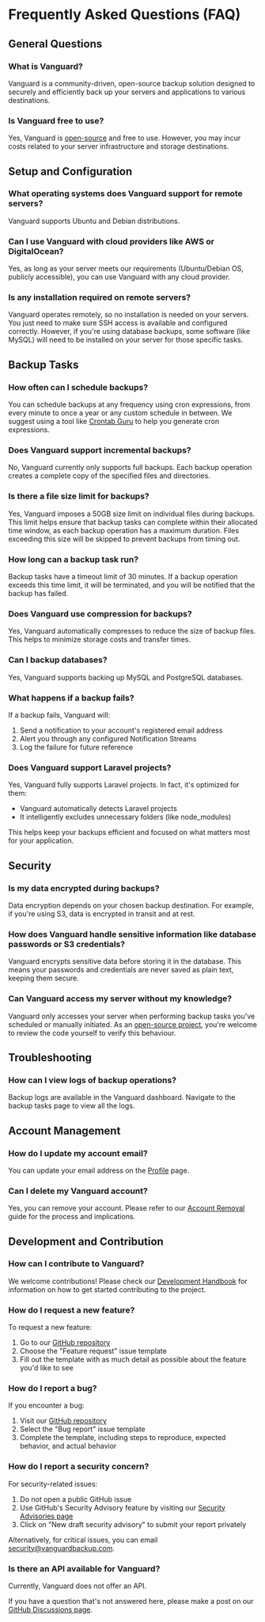 # Frequently Asked Questions (FAQ)

## General Questions

### What is Vanguard?
Vanguard is a community-driven, open-source backup solution designed to securely and efficiently back up your servers and applications to various destinations.

### Is Vanguard free to use?
Yes, Vanguard is [open-source](https://github.com/vanguardbackup/vanguard) and free to use. However, you may incur costs related to your server infrastructure and storage destinations.

## Setup and Configuration

### What operating systems does Vanguard support for remote servers?
Vanguard supports Ubuntu and Debian distributions.

### Can I use Vanguard with cloud providers like AWS or DigitalOcean?
Yes, as long as your server meets our requirements (Ubuntu/Debian OS, publicly accessible), you can use Vanguard with any cloud provider.

### Is any installation required on remote servers?
Vanguard operates remotely, so no installation is needed on your servers. You just need to make sure SSH access is available and configured correctly. However, if you're using database backups, some software (like MySQL) will need to be installed on your server for those specific tasks.

## Backup Tasks

### How often can I schedule backups?
You can schedule backups at any frequency using cron expressions, from every minute to once a year or any custom schedule in between. We suggest using a tool like [Crontab Guru](https://crontab.guru/) to help you generate cron expressions.

### Does Vanguard support incremental backups?
No, Vanguard currently only supports full backups. Each backup operation creates a complete copy of the specified files and directories.

### Is there a file size limit for backups?
Yes, Vanguard imposes a 50GB size limit on individual files during backups. This limit helps ensure that backup tasks can complete within their allocated time window, as each backup operation has a maximum duration. Files exceeding this size will be skipped to prevent backups from timing out.

### How long can a backup task run?
Backup tasks have a timeout limit of 30 minutes. If a backup operation exceeds this time limit, it will be terminated, and you will be notified that the backup has failed.

### Does Vanguard use compression for backups?
Yes, Vanguard automatically compresses to reduce the size of backup files. This helps to minimize storage costs and transfer times.

### Can I backup databases?
Yes, Vanguard supports backing up MySQL and PostgreSQL databases.

### What happens if a backup fails?
If a backup fails, Vanguard will:
1. Send a notification to your account's registered email address
2. Alert you through any configured Notification Streams
3. Log the failure for future reference

### Does Vanguard support Laravel projects?
Yes, Vanguard fully supports Laravel projects. In fact, it's optimized for them:
- Vanguard automatically detects Laravel projects
- It intelligently excludes unnecessary folders (like node_modules)

This helps keep your backups efficient and focused on what matters most for your application.

## Security

### Is my data encrypted during backups?
Data encryption depends on your chosen backup destination. For example, if you're using S3, data is encrypted in transit and at rest.

### How does Vanguard handle sensitive information like database passwords or S3 credentials?
Vanguard encrypts sensitive data before storing it in the database. This means your passwords and credentials are never saved as plain text, keeping them secure.

### Can Vanguard access my server without my knowledge?
Vanguard only accesses your server when performing backup tasks you've scheduled or manually initiated. As an [open-source project](https://github.com/vanguardbackup/vanguard), you're welcome to review the code yourself to verify this behaviour.

## Troubleshooting

### How can I view logs of backup operations?
Backup logs are available in the Vanguard dashboard. Navigate to the backup tasks page to view all the logs.

## Account Management

### How do I update my account email?
You can update your email address on the [Profile](/your-profile) page.

### Can I delete my Vanguard account?
Yes, you can remove your account. Please refer to our [Account Removal](/account-removal) guide for the process and implications.

## Development and Contribution

### How can I contribute to Vanguard?
We welcome contributions! Please check our [Development Handbook](/development-handbook) for information on how to get started contributing to the project.

### How do I request a new feature?
To request a new feature:
1. Go to our [GitHub repository](https://github.com/vanguardbackup/vanguard/issues/new/choose)
2. Choose the "Feature request" issue template
3. Fill out the template with as much detail as possible about the feature you'd like to see

### How do I report a bug?
If you encounter a bug:
1. Visit our [GitHub repository](https://github.com/vanguardbackup/vanguard/issues/new/choose)
2. Select the "Bug report" issue template
3. Complete the template, including steps to reproduce, expected behavior, and actual behavior

### How do I report a security concern?
For security-related issues:
1. Do not open a public GitHub issue
2. Use GitHub's Security Advisory feature by visiting our [Security Advisories page](https://github.com/vanguardbackup/vanguard/security/advisories/new)
3. Click on "New draft security advisory" to submit your report privately

Alternatively, for critical issues, you can email security@vanguardbackup.com.

### Is there an API available for Vanguard?
Currently, Vanguard does not offer an API.

If you have a question that's not answered here, please make a post on our [GitHub Discussions page](https://github.com/vanguardbackup/vanguard/discussions).